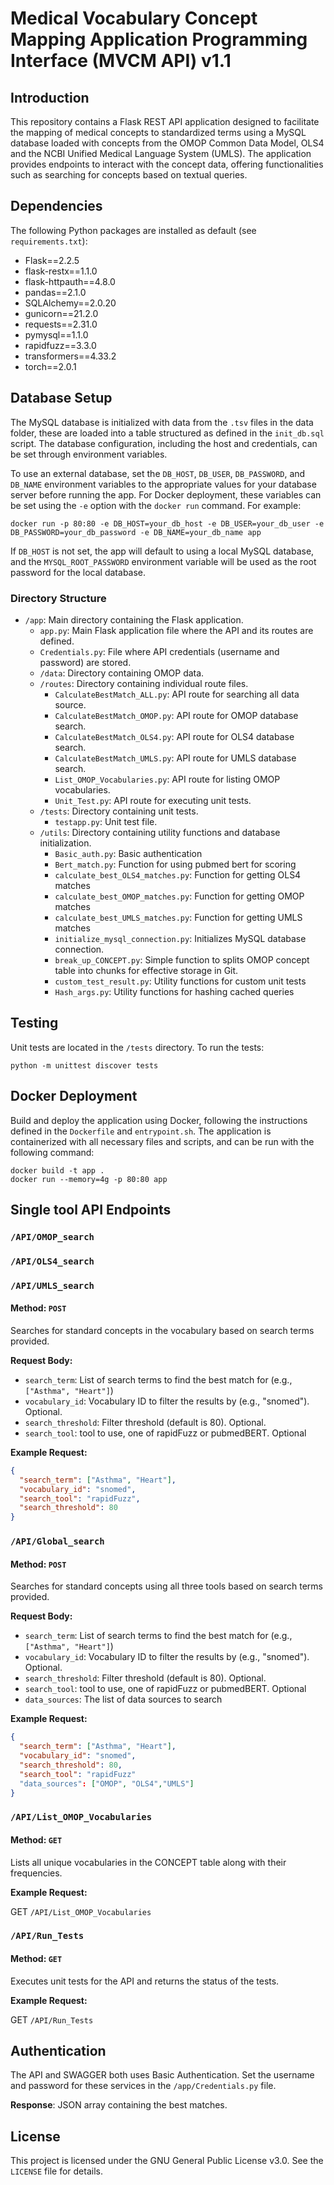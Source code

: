 
# Medical Vocabulary Concept Mapping Application Programming Interface (MVCM API) v1.1

## Introduction
 
This repository contains a Flask REST API application designed to facilitate the mapping of medical concepts to standardized terms using a MySQL database loaded with concepts from the OMOP Common Data Model, OLS4 and the NCBI Unified Medical Language System (UMLS). The application provides endpoints to interact with the concept data, offering functionalities such as searching for concepts based on textual queries.

## Dependencies

The following Python packages are installed as default (see `requirements.txt`):

- Flask==2.2.5
- flask-restx==1.1.0
- flask-httpauth==4.8.0
- pandas==2.1.0
- SQLAlchemy==2.0.20
- gunicorn==21.2.0
- requests==2.31.0
- pymysql==1.1.0
- rapidfuzz==3.3.0
- transformers==4.33.2
- torch==2.0.1



## Database Setup

The MySQL database is initialized with data from the `.tsv` files in the data folder, these are loaded into a table structured as defined in the `init_db.sql` script. The database configuration, including the host and credentials, can be set through environment variables.

To use an external database, set the `DB_HOST`, `DB_USER`, `DB_PASSWORD`, and `DB_NAME` environment variables to the appropriate values for your database server before running the app. For Docker deployment, these variables can be set using the `-e` option with the `docker run` command. For example:

```
docker run -p 80:80 -e DB_HOST=your_db_host -e DB_USER=your_db_user -e DB_PASSWORD=your_db_password -e DB_NAME=your_db_name app
```

If `DB_HOST` is not set, the app will default to using a local MySQL database, and the `MYSQL_ROOT_PASSWORD` environment variable will be used as the root password for the local database.

### Directory Structure

- `/app`: Main directory containing the Flask application.
  - `app.py`: Main Flask application file where the API and its routes are defined.
  - `Credentials.py`: File where API credentials (username and password) are stored.
  - `/data`: Directory containing OMOP data.
  - `/routes`: Directory containing individual route files.
    - `CalculateBestMatch_ALL.py`: API route for searching all data source.
    - `CalculateBestMatch_OMOP.py`: API route for OMOP database search.
    - `CalculateBestMatch_OLS4.py`: API route for OLS4 database search.
    - `CalculateBestMatch_UMLS.py`: API route for UMLS database search.
    - `List_OMOP_Vocabularies.py`: API route for listing OMOP vocabularies.
    - `Unit_Test.py`: API route for executing unit tests.
  - `/tests`: Directory containing unit tests.
    - `testapp.py`: Unit test file.
  - `/utils`: Directory containing utility functions and database initialization.
    - `Basic_auth.py`: Basic authentication
    - `Bert_match.py`: Function for using pubmed bert for scoring
    - `calculate_best_OLS4_matches.py`: Function for getting OLS4 matches
    - `calculate_best_OMOP_matches.py`: Function for getting OMOP matches
    - `calculate_best_UMLS_matches.py`: Function for getting UMLS matches
    - `initialize_mysql_connection.py`: Initializes MySQL database connection.
    - `break_up_CONCEPT.py`: Simple function to splits OMOP concept table into chunks for effective storage in Git. 
    - `custom_test_result.py`: Utility functions for custom unit tests
    - `Hash_args.py`: Utility functions for hashing cached queries
    
## Testing

Unit tests are located in the `/tests` directory. To run the tests:

```
python -m unittest discover tests
```

## Docker Deployment

Build and deploy the application using Docker, following the instructions defined in the `Dockerfile` and `entrypoint.sh`. The application is containerized with all necessary files and scripts, and can be run with the following command:
```
docker build -t app .
docker run --memory=4g -p 80:80 app
```

## Single tool API Endpoints

### `/API/OMOP_search`
### `/API/OLS4_search`
### `/API/UMLS_search`

#### Method: `POST`

Searches for standard concepts in the vocabulary based on search terms provided.

**Request Body:**

- `search_term`: List of search terms to find the best match for (e.g., `["Asthma", "Heart"]`)
- `vocabulary_id`: Vocabulary ID to filter the results by (e.g., "snomed"). Optional.
- `search_threshold`: Filter threshold (default is 80). Optional.
- `search_tool`: tool to use, one of rapidFuzz or pubmedBERT. Optional

**Example Request:**

```json
{
  "search_term": ["Asthma", "Heart"],
  "vocabulary_id": "snomed",
  "search_tool": "rapidFuzz",
  "search_threshold": 80
}
```

### `/API/Global_search`

#### Method: `POST`

Searches for standard concepts using all three tools based on search terms provided.

**Request Body:**

- `search_term`: List of search terms to find the best match for (e.g., `["Asthma", "Heart"]`)
- `vocabulary_id`: Vocabulary ID to filter the results by (e.g., "snomed"). Optional.
- `search_threshold`: Filter threshold (default is 80). Optional.
- `search_tool`: tool to use, one of rapidFuzz or pubmedBERT. Optional
- `data_sources`: The list of data sources to search


**Example Request:**

```json
{
  "search_term": ["Asthma", "Heart"],
  "vocabulary_id": "snomed",
  "search_threshold": 80,
  "search_tool": "rapidFuzz"
  "data_sources": ["OMOP", "OLS4","UMLS"]
}
```

### `/API/List_OMOP_Vocabularies`

#### Method: `GET`

Lists all unique vocabularies in the CONCEPT table along with their frequencies.

**Example Request:**

GET `/API/List_OMOP_Vocabularies`


### `/API/Run_Tests`

#### Method: `GET`

Executes unit tests for the API and returns the status of the tests.

**Example Request:**

GET `/API/Run_Tests`

## Authentication

The API and SWAGGER both uses Basic Authentication. Set the username and password for these services in the `/app/Credentials.py` file.

**Response**: JSON array containing the best matches.

## License

This project is licensed under the GNU General Public License v3.0. See the `LICENSE` file for details.
